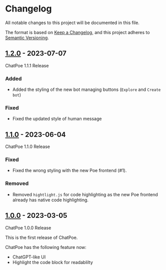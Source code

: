# Changelog

All notable changes to this project will be documented in this file.

The format is based on [Keep a Changelog](https://keepachangelog.com/en/1.0.0/),
and this project adheres to [Semantic Versioning](https://semver.org/spec/v2.0.0.html).

## [1.2.0] - 2023-07-07
ChatPoe 1.1.1 Release

### Added

- Added the styling of the new bot managing buttons (`Explore` and `Create bot`)

### Fixed

- Fixed the updated style of human message

## [1.1.0] - 2023-06-04
ChatPoe 1.1.0 Release

### Fixed

- Fixed the wrong styling with the new Poe frontend (#1).

### Removed

- Removed `hightlight.js` for code highlighting as the new Poe frontend already has native code highlighting.

## [1.0.0] - 2023-03-05
ChatPoe 1.0.0 Release

This is the first release of ChatPoe.

ChatPoe has the following feature now:
- ChatGPT-like UI
- Highlight the code block for readablilty

[1.2.0]: https://github.com/Doma1204/ChatPoe/compare/1.1.0...1.2.0
[1.1.0]: https://github.com/Doma1204/ChatPoe/compare/1.0.0...1.1.0
[1.0.0]: https://github.com/Doma1204/ChatPoe/releases/tag/1.0.0